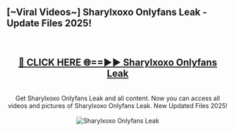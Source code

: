 <h2>[~Viral Videos~] Sharylxoxo Onlyfans Leak - Update Files 2025!</h2>
<br>
<div align="center">
<h2><a href="https://betterlinks.top/A2PfLJ" rel="nofollow">🔴 CLICK HERE 🌐==►► Sharylxoxo Onlyfans Leak</a></h2>
<br>
Get Sharylxoxo Onlyfans Leak and all content. Now you can access all videos and pictures of Sharylxoxo Onlyfans Leak. New Updated Files 2025!
<br>
<br>
<a href="https://betterlinks.top/A2PfLJ" rel="nofollow" data-target="animated-image.originalLink"><img src="https://i.ibb.co.com/WyWwxjT/player-gif2.gif" alt="Sharylxoxo Onlyfans Leak" style="max-width: 100%; display: inline-block;" data-target="animated-image.originalImage"></a>
</div>
<br>
